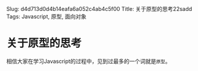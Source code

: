 Slug: d4d713d0d4b14eafa6a052c4ab4c5f00
Title: 关于原型的思考22sadd
Tags: Javascript, 原型, 面向对象

# 关于原型的思考

相信大家在学习Javascript的过程中，见到过最多的一个词就是<code>原型</code>。